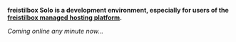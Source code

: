 **freistilbox Solo is a development environment, especially for users of the [freistilbox managed hosting platform](http://www.freistilbox.com).**

_Coming online any minute now..._
